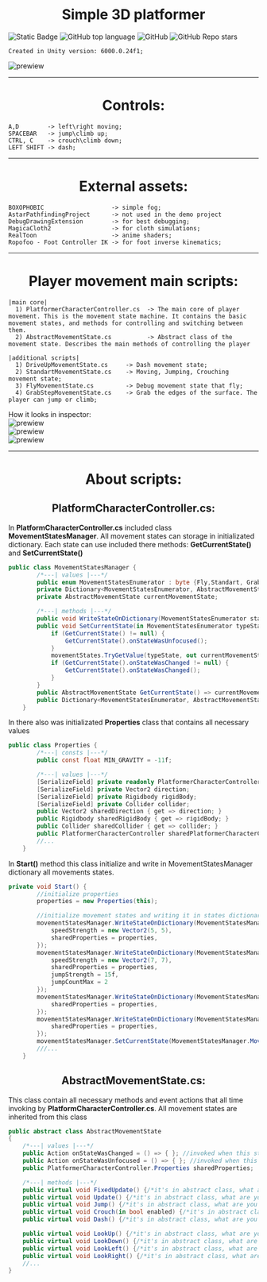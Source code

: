 <h1 align="center"> Simple 3D platformer </h1>

![Static Badge](https://img.shields.io/badge/communicationnode-communicationnode)
![GitHub top language](https://img.shields.io/github/languages/top/communicationnode/unity-simple-3d-platformer)
![GitHub](https://img.shields.io/github/license/communicationnode/unity-simple-3d-platformer)
![GitHub Repo stars](https://img.shields.io/github/stars/communicationnode/unity-simple-3d-platformer)

```Created in Unity version: 6000.0.24f1;```<br>

![prewiew](_git_readme/gif_title.gif) 

-----------------------

<h1 align="center"> Controls: </h1>

```
A,D        -> left\right moving;
SPACEBAR   -> jump\climb up;
CTRL, C    -> crouch\climb down;
LEFT SHIFT -> dash;
```
-----------------------
<h1 align="center"> External assets: </h1>

```
BOXOPHOBIC                   -> simple fog; 
AstarPathfindingProject      -> not used in the demo project
DebugDrawingExtension        -> for best debugging;
MagicaCloth2                 -> for cloth simulations;
RealToon                     -> anime shaders;
Ropofoo - Foot Controller IK -> for foot inverse kinematics;
```
-----------------------
<h1 align="center"> Player movement main scripts: </h1>

```
|main core|
  1) PlatformerCharacterController.cs  -> The main core of player movement. This is the movement state machine. It contains the basic movement states, and methods for controlling and switching between them.
  2) AbstractMovementState.cs          -> Abstract class of the movement state. Describes the main methods of controlling the player

|additional scripts|
  1) DriveUpMovementState.cs     -> Dash movement state;
  2) StandartMovementState.cs    -> Moving, Jumping, Crouching movement state;
  3) FlyMovementState.cs         -> Debug movement state that fly;
  4) GrabStepMovementState.cs    -> Grab the edges of the surface. The player can jump or climb;
```
How it looks in inspector: <br>
![prewiew](_git_readme/platformerComponent.png) <br> 
![prewiew](_git_readme/platformerFolder.png) <br>
![prewiew](_git_readme/statesFolder.png) <br>

-----------------------
<h1 align="center"> About scripts: </h1>
<h2 align="center"> PlatformCharacterController.cs: </h2>

In **PlatformCharacterController.cs** included class **MovementStatesManager**. All movement states can storage in initializated dictionary. Each state can use included there methods: **GetCurrentState()** and **SetCurrentState()**

```cs
public class MovementStatesManager {
        /*---| values |---*/
        public enum MovementStatesEnumerator : byte {Fly,Standart, GrabStep, DriveUp}     
        private Dictionary<MovementStatesEnumerator, AbstractMovementState> movementStates = new Dictionary<MovementStatesEnumerator, AbstractMovementState>();
        private AbstractMovementState currentMovementState;

        /*---| methods |---*/
        public void WriteStateOnDictionary(MovementStatesEnumerator stateType, AbstractMovementState state) => movementStates.Add(stateType, state);      
        public void SetCurrentState(in MovementStatesEnumerator typeState) {
            if (GetCurrentState() != null) {
                GetCurrentState().onStateWasUnfocused();
            }
            movementStates.TryGetValue(typeState, out currentMovementState);
            if (GetCurrentState().onStateWasChanged != null) {
                GetCurrentState().onStateWasChanged();
            }
        }
        public AbstractMovementState GetCurrentState() => currentMovementState;
        public Dictionary<MovementStatesEnumerator, AbstractMovementState> GetStates() => movementStates;
    }
```

In there also was initializated **Properties** class that contains all necessary values

```cs
public class Properties {
        /*---| consts |---*/
        public const float MIN_GRAVITY = -11f;

        /*---| values |---*/
        [SerializeField] private readonly PlatformerCharacterController platformerCharacterController;
        [SerializeField] private Vector2 direction;
        [SerializeField] private Rigidbody rigidBody;
        [SerializeField] private Collider collider;
        public Vector2 sharedDirection { get => direction; }
        public Rigidbody sharedRigidBody { get => rigidBody; }
        public Collider sharedCollider { get => collider; }
        public PlatformerCharacterController sharedPlatformerCharacterController { get => platformerCharacterController; }
        //...
    }
```
In **Start()** method this class initialize and write in MovementStatesManager dictionary all movements states.

```cs
private void Start() {
        //initialize properties
        properties = new Properties(this);

        //initialize movement states and writing it in states dictionary
        movementStatesManager.WriteStateOnDictionary(MovementStatesManager.MovementStatesEnumerator.Fly, new FlyMovementState() {
            speedStrength = new Vector2(5, 5),
            sharedProperties = properties,
        });
        movementStatesManager.WriteStateOnDictionary(MovementStatesManager.MovementStatesEnumerator.Standart, new StandartMovementState() {
            speedStrength = new Vector2(7, 7),
            sharedProperties = properties,
            jumpStrength = 15f,
            jumpCountMax = 2
        });
        movementStatesManager.WriteStateOnDictionary(MovementStatesManager.MovementStatesEnumerator.GrabStep, new GrabStepMovementState() {
            sharedProperties = properties,
        });
        movementStatesManager.WriteStateOnDictionary(MovementStatesManager.MovementStatesEnumerator.DriveUp, new DriveUpMovementState() {
            sharedProperties = properties,
        });
        movementStatesManager.SetCurrentState(MovementStatesManager.MovementStatesEnumerator.Standart);
        ///...
    }
```

<h2 align="center"> AbstractMovementState.cs: </h2>

This class contain all necessary methods and event actions that all time invoking by **PlatformCharacterController.cs**. All movement states are inherited from this class

```cs
public abstract class AbstractMovementState
{
    /*---| values |---*/
    public Action onStateWasChanged = () => { }; //invoked when this state became is current
    public Action onStateWasUnfocused = () => { }; //invoked when this state is losing current focus
    public PlatformerCharacterController.Properties sharedProperties;

    /*---| methods |---*/
    public virtual void FixedUpdate() {/*it's in abstract class, what are you expected see here, dumbass????*/}
    public virtual void Update() {/*it's in abstract class, what are you expected see here, dumbass????*/}
    public virtual void Jump() {/*it's in abstract class, what are you expected see here, dumbass????*/}
    public virtual void Crouch(in bool enabled) {/*it's in abstract class, what are you expected see here, dumbass????*/}
    public virtual void Dash() {/*it's in abstract class, what are you expected see here, dumbass????*/}

    public virtual void LookUp() {/*it's in abstract class, what are you expected see here, dumbass????*/ }
    public virtual void LookDown() {/*it's in abstract class, what are you expected see here, dumbass????*/ }
    public virtual void LookLeft() {/*it's in abstract class, what are you expected see here, dumbass????*/ }
    public virtual void LookRight() {/*it's in abstract class, what are you expected see here, dumbass????*/ }
    //...
}
```
